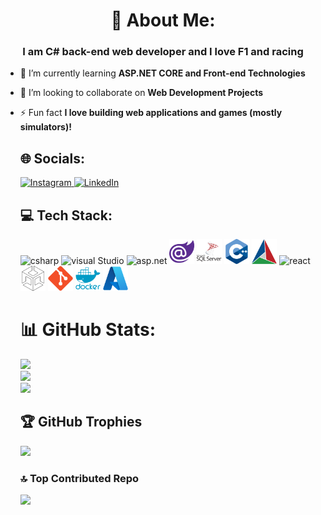 <h1 align="center">💫 About Me:</h1>
  <h3 align="center">I am C# back-end web developer and I love F1 and racing</h3>
  
- 🌱 I’m currently learning **ASP.NET CORE and Front-end Technologies**

- 👯 I’m looking to collaborate on **Web Development Projects**

- ⚡ Fun fact **I love building web applications and games (mostly simulators)!**
  
  <section>
      <h2>🌐 Socials:</h2>
      <a href="https://instagram.com/_stoyan.peev.520_" target="_blank" rel="noreferrer">
          <img src="https://raw.githubusercontent.com/maurodesouza/profile-readme-generator/master/src/assets/icons/social/instagram/default.svg" height="40"alt="Instagram"/>
      </a>
      <a href="https://linkedin.com/in/stoyan-peev-7777bb285" target="_blank" rel="noreferrer">
          <img src="https://upload.wikimedia.org/wikipedia/commons/thumb/8/81/LinkedIn_icon.svg/72px-LinkedIn_icon.svg.png?20210220164014" alt="LinkedIn" width="40" height="40"/>
      </a>
  </section>
  <h2>💻 Tech Stack:</h2>
  <div>
    <img src="https://cdn.jsdelivr.net/gh/devicons/devicon/icons/csharp/csharp-original.svg" alt="csharp" width="40" height="40"/>
    <img src="https://upload.wikimedia.org/wikipedia/commons/thumb/2/2c/Visual_Studio_Icon_2022.svg/1024px-Visual_Studio_Icon_2022.svg.png" alt="visual Studio" height="40" width="40">
    <img src="https://encrypted-tbn0.gstatic.com/images?q=tbn:ANd9GcTM-te3cOf127nhnfo3CACQzL-0rQlZlOawhruY3O7VD2AH77Yk1ynU7UHW_YfEcW84fmc&usqp=CAU" alt="asp.net" height="40" width="40">
    <img src="https://github.com/devicons/devicon/blob/master/icons/blazor/blazor-original.svg" alt="asp.net" height="40" width="40">
    <picture>
      <source media="(prefers-color-scheme: dark)" srcset="https://github.com/devicons/devicon/blob/v2.16.0/icons/microsoftsqlserver/microsoftsqlserver-original.svg">
      <source media="(prefers-color-scheme: light)" srcset="https://github.com/devicons/devicon/blob/v2.16.0/icons/microsoftsqlserver/microsoftsqlserver-plain.svg">
      <img src="https://github.com/devicons/devicon/blob/master/icons/microsoftsqlserver/microsoftsqlserver-original-wordmark.svg" alt="sql managment studio" width="40" height="40"/>
    </picture>
    <img src="https://github.com/devicons/devicon/blob/master/icons/cplusplus/cplusplus-original.svg" alt="csharp" width="40" height="40"/>
    <img src="https://github.com/devicons/devicon/blob/master/icons/cmake/cmake-original.svg" alt="csharp" width="40" height="40"/>
    <img src="https://cdn.jsdelivr.net/gh/devicons/devicon/icons/react/react-original.svg" height="40" alt="react"  />
    <picture>
      <source media="(prefers-color-scheme: dark)" srcset="https://logos-world.net/wp-content/uploads/2021/11/Unity-New-Logo.png">
      <source media="(prefers-color-scheme: light)" srcset="https://github.com/devicons/devicon/blob/master/icons/unity/unity-original.svg">
      <img alt="Theme-based icon" src="https://github.com/devicons/devicon/blob/master/icons/unity/unity-line.svg" width="40" height="40">
    </picture>
    <img src="https://github.com/devicons/devicon/blob/master/icons/git/git-original.svg" alt="blender" width="40" height="40"/>
    <img src="https://github.com/devicons/devicon/blob/master/icons/docker/docker-plain-wordmark.svg" alt="blender" width="40" height="40"/>
    <img src="https://github.com/devicons/devicon/blob/master/icons/azure/azure-original.svg" alt="blender" width="40" height="40"/>
  </div>

  # 📊 GitHub Stats:
  ![](https://github-readme-stats.vercel.app/api?username=sspeev&theme=dark&hide_border=true&include_all_commits=false&count_private=false)<br/>
  ![](https://github-readme-streak-stats.herokuapp.com/?user=sspeev&theme=dark&hide_border=true)<br/>
  ![](https://github-readme-stats.vercel.app/api/top-langs/?username=sspeev&theme=dark&hide_border=true&include_all_commits=false&count_private=false&layout=compact)

  ## 🏆 GitHub Trophies
  ![](https://github-profile-trophy.vercel.app/?username=sspeev&theme=dark&no-frame=true&no-bg=true&margin-w=4)

  ### 🔝 Top Contributed Repo
  ![](https://github-contributor-stats.vercel.app/api?username=sspeev&limit=5&theme=dark&combine_all_yearly_contributions=true)
